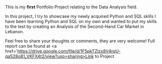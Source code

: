 This is my <b>first</b> Portfolio Project relating to the Data Analysis field.

In this project, I try to showcase my newly acquired Python and SQL skills
I have been learning Python and SQL on my own and wanted to put my skills to the test by creating an Analysis of the Second-Hand Car Market in Lebanon.

Feel free to share your thoughts or comments, they are very welcome! Full report can be found at <a href='https://drive.google.com/file/d/1F5pkTZlzx8V4rqU-qa528o81_VKFX4t2/view?usp=sharing>Link to Project</a>
